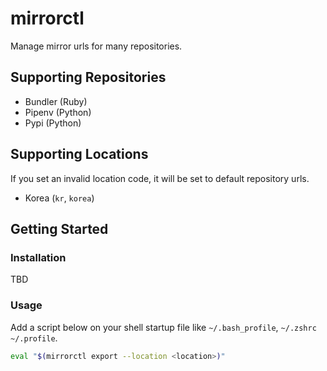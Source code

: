 # mirrorctl

Manage mirror urls for many repositories.

## Supporting Repositories

- Bundler (Ruby)
- Pipenv (Python)
- Pypi (Python)

## Supporting Locations

If you set an invalid location code, it will be set to default repository urls.

- Korea (`kr`, `korea`)

## Getting Started

### Installation

TBD

### Usage

Add a script below on your shell startup file like `~/.bash_profile`, `~/.zshrc` `~/.profile`.

```sh
eval "$(mirrorctl export --location <location>)"
```
